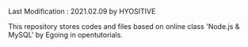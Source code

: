 Last Modification : 2021.02.09
by HYOSITIVE

This repository stores codes and files based on online class 'Node.js & MySQL' by Egoing in opentutorials.
